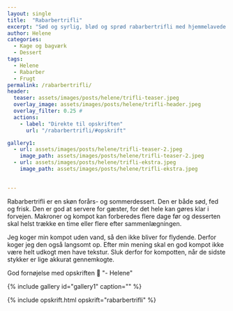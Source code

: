 ```yaml
---
layout: single
title:  "Rabarbertrifli"
excerpt: "Sød og syrlig, blød og sprød rabarbertrifli med hjemmelavede makroner"
author: Helene
categories:  
  - Kage og bagværk
  - Dessert
tags: 
  - Helene
  - Rabarber
  - Frugt
permalink: /rabarbertrifli/
header:
  teaser: assets/images/posts/helene/trifli-teaser.jpeg
  overlay_image: assets/images/posts/helene/trifli-header.jpeg
  overlay_filter: 0.25 # 
  actions:
    - label: "Direkte til opskriften"
      url: "/rabarbertrifli/#opskrift"

gallery1:
  - url: assets/images/posts/helene/trifli-teaser-2.jpeg
    image_path: assets/images/posts/helene/trifli-teaser-2.jpeg
  - url: assets/images/posts/helene/trifli-ekstra.jpeg
    image_path: assets/images/posts/helene/trifli-ekstra.jpeg
        

---
```

Rabarbertrifli er en skøn forårs- og sommerdessert. Den er både sød, fed og frisk. Den er god at servere for gæster, for det hele kan gøres klar i forvejen. Makroner og kompot kan forberedes flere dage før og desserten skal helst trække en time eller flere efter sammenlægningen. 

Jeg koger min kompot uden vand, så den ikke bliver for flydende. Derfor koger jeg den også langsomt op. Efter min mening skal en god kompot ikke være helt udkogt men have tekstur. Sluk derfor for kompotten, når de sidste stykker er lige akkurat gennemkogte. 

God fornøjelse med opskriften :blossom:
"- Helene"

{% include gallery id="gallery1"  caption="" %}

{% include opskrift.html opskrift="rabarbertrifli" %}